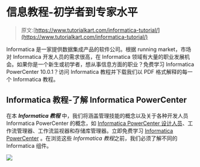 # 信息教程-初学者到专家水平

> 原文:[https://www.tutorialkart.com/informatica-tutorial/](https://www.tutorialkart.com/informatica-tutorial/)

Informatica 是一家提供数据集成产品的软件公司。根据 running market，市场对 Informatica 开发人员的需求很高，在 Informatica 领域有大量的职业发展机会。如果你是一个新生或初学者，想从事信息方面的职业？免费学习 Informatica PowerCenter 10.0.1？访问 Informatica 教程并下载我们以 PDF 格式解释的每一个 Informatica 教程。

## Informatica 教程-了解 Informatica PowerCenter

在本 ***Informatica 教程*** 中，我们将涵盖管理技能的概念以及关于各种开发人员 Informatica PowerCenter 的概念，如 [Informatica PowerCenter 设计人员](https://www.tutorialkart.com/what-is-informatica-powercenter-designer/)、工作流管理器、工作流监视器和存储库管理器。立即免费学习 [Informatica PowerCenter](https://www.tutorialkart.com/informatica-powercenter-etl-tools-informatica-tutorial/) 。在浏览这些 *Informatica 教程*之前，我们必须了解不同的 Informatica 组件。

[![](../Images/925da31b32d6bc3827932f6c8afb11bb.png)](https://www.tutorialkart.com/)